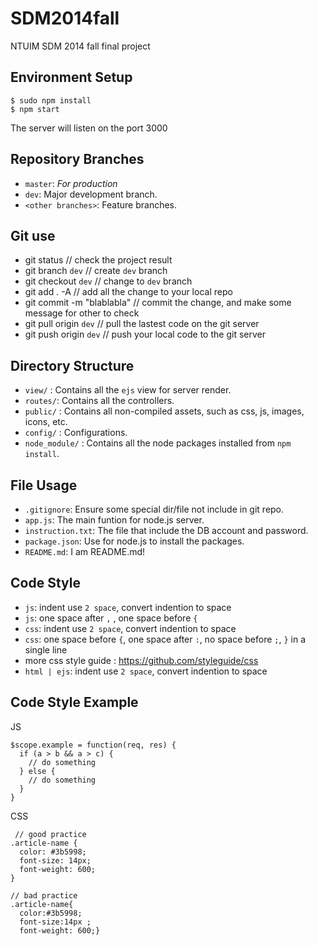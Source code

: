 SDM2014fall
=================

NTUIM SDM 2014 fall final project

Environment Setup
-----------------

```
$ sudo npm install
$ npm start
```

The server will listen on the port 3000

Repository Branches
-------------------
* `master`: *For production*
* `dev`: Major development branch.
* `<other branches>`: Feature branches.

Git use
-------------------
* git status // check the project result
* git branch `dev` // create `dev` branch
* git checkout `dev` // change to `dev` branch
* git add . -A // add all the change to your local repo
* git commit -m "blablabla" // commit the change, and make some message for other to check
* git pull origin `dev` // pull the lastest code on the git server
* git push origin `dev` // push your local code to the git server

Directory Structure
-------------------
* `view/` : Contains all the `ejs` view for server render.
* `routes/`: Contains all the controllers.
* `public/` : Contains all non-compiled assets, such as css, js, images, icons, etc.
* `config/` : Configurations.
* `node_module/` : Contains all the node packages installed from `npm install`.

File Usage
-------------------
* `.gitignore`: Ensure some special dir/file not include in git repo.
* `app.js`: The main funtion for node.js server.
* `instruction.txt`: The file that include the DB account and password.
* `package.json`: Use for node.js to install the packages.
* `README.md`: I am README.md!

Code Style
-------------------
* `js`: indent use `2 space`, convert indention to space
* `js`: one space after `,` , one space before `{`
* `css`: indent use `2 space`, convert indention to space
* `css`: one space before `{`, one space after `:`, no space before `;`, `}` in a single line
* more css style guide : https://github.com/styleguide/css
* `html | ejs`: indent use `2 space`, convert indention to space

Code Style Example
-------------------
JS
```
$scope.example = function(req, res) {
  if (a > b && a > c) {
    // do something
  } else {
    // do something
  }
}
```

CSS
```
 // good practice
.article-name {
  color: #3b5998;
  font-size: 14px;
  font-weight: 600;
}

// bad practice
.article-name{
  color:#3b5998;
  font-size:14px ;
  font-weight: 600;}
```
